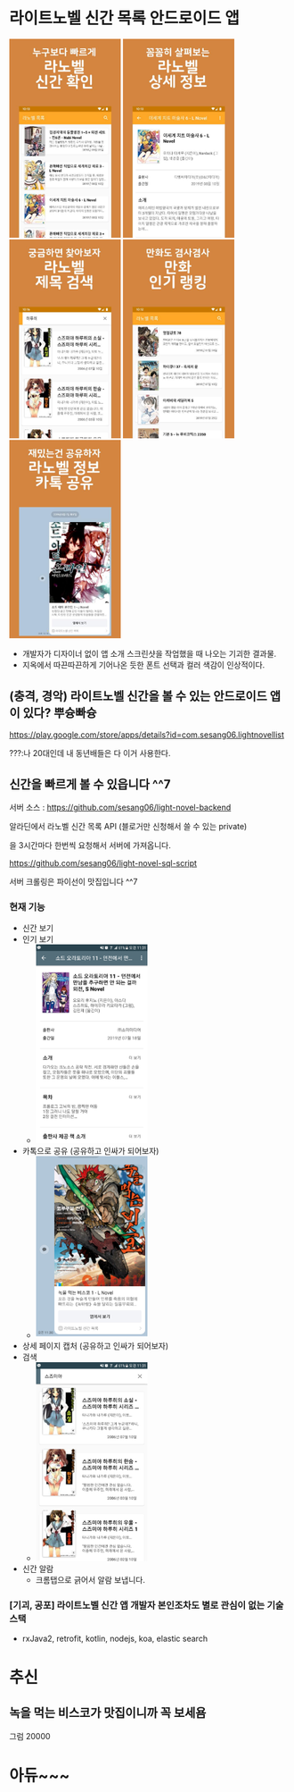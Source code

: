 # 라이트노벨 신간 목록 안드로이드 앱


<img src="/screenshot/1.jpg" width="200"> <img src="/screenshot/2.jpg" width="200"> <img src="/screenshot/3.jpg" width="200"> <img src="/screenshot/4.jpg" width="200"> <img src="/screenshot/5.jpg" width="200">
- 개발자가 디자이너 없이 앱 소개 스크린샷을 작업했을 때 나오는 기괴한 결과물.
- 지옥에서 따끈따끈하게 기어나온 듯한 폰트 선택과 컬러 색감이 인상적이다.

## (충격, 경악) 라이트노벨 신간을 볼 수 있는 안드로이드 앱이 있다? 뿌슝빠슝

https://play.google.com/store/apps/details?id=com.sesang06.lightnovellist

???:나 20대인데 내 동년배들은 다 이거 사용한다. 
## 신간을 빠르게 볼 수 있읍니다 ^^7




서버 소스 : https://github.com/sesang06/light-novel-backend

알라딘에서 라노벨 신간 목록 API (블로거만 신청해서 쓸 수 있는 private)

을 3시간마다 한번씩 요청해서 서버에 가져옵니다.

https://github.com/sesang06/light-novel-sql-script

서버 크롤링은 파이선이 맛집입니다 ^^7



### 현재 기능

- 신간 보기
- 인기 보기
  - <img src="/screenshot/1.png" width="200">
- 카톡으로 공유 (공유하고 인싸가 되어보자)
  - <img src="/screenshot/4.png" width="200">
- 상세 페이지 캡처 (공유하고 인싸가 되어보자)
- 검색
  - <img src="/screenshot/3.png" width="200">
- 신간 알람
  - 크롬탭으로 긁어서 알람 보냅니다.

### [기괴, 공포] 라이트노벨 신간 앱 개발자 본인조차도 별로 관심이 없는 기술스택

- rxJava2, retrofit, kotlin, nodejs, koa, elastic search

# 추신

## 녹을 먹는 비스코가 맛집이니까 꼭 보세욤



그럼 20000

# 아듀~~~
